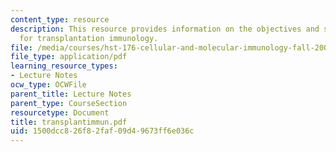 ```yaml
---
content_type: resource
description: This resource provides information on the objectives and study questions
  for transplantation immunology.
file: /media/courses/hst-176-cellular-and-molecular-immunology-fall-2005/1500dcc826f82faf09d49673ff6e036c_transplantimmun.pdf
file_type: application/pdf
learning_resource_types:
- Lecture Notes
ocw_type: OCWFile
parent_title: Lecture Notes
parent_type: CourseSection
resourcetype: Document
title: transplantimmun.pdf
uid: 1500dcc8-26f8-2faf-09d4-9673ff6e036c
---
```

